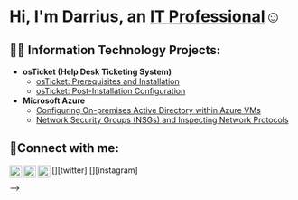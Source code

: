 <h1>Hi, I'm Darrius, an <a href="https://linkedin.com/in/darrius-singleton">IT Professional</a>☺</h1>

<h2>👨‍💻 Information Technology Projects:</h2>

- <b>osTicket (Help Desk Ticketing System)</b>
  - [osTicket: Prerequisites and Installation](https://github.com/darriussingleton/osticket-prereqs)
  - [osTicket: Post-Installation Configuration](https://github.com/darriussingleton/post-install-config)
- <b>Microsoft Azure</b>
  - [Configuring On-premises Active Directory within Azure VMs](https://github.com/darriussingleton/configure-ad)
  - [Network Security Groups (NSGs) and Inspecting Network Protocols](https://github.com/darriussingleton/azure-network-protocols)

<h2>🤳Connect with me:</h2>

[<img align="left" alt="freshco | Twitter" width="22px" src="https://cdn.jsdelivr.net/npm/simple-icons@v3/icons/twitter.svg" />][twitter]
[<img align="left" alt="darrius | LinkedIn" width="22px" src="https://cdn.jsdelivr.net/npm/simple-icons@v3/icons/linkedin.svg" />][linkedin]
[<img align="left" alt="freshco | Instagram" width="22px" src="https://cdn.jsdelivr.net/npm/simple-icons@v3/icons/instagram.svg" />][instagram]


[linkedin]: https://linkedin.com/in/darrius-singleton
-->
